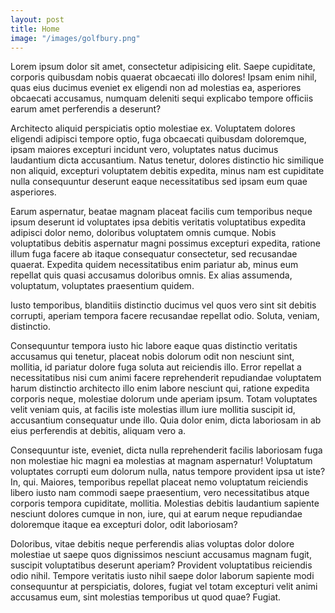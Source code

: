 ```yaml
---
layout: post
title: Home
image: "/images/golfbury.png"
---
```


Lorem ipsum dolor sit amet, consectetur adipisicing elit. Saepe cupiditate, corporis quibusdam nobis quaerat obcaecati illo dolores! Ipsam enim nihil, quas eius ducimus eveniet ex eligendi non ad molestias ea, asperiores obcaecati accusamus, numquam deleniti sequi explicabo tempore officiis earum amet perferendis a deserunt?

Architecto aliquid perspiciatis optio molestiae ex. Voluptatem dolores eligendi adipisci tempore optio, fuga obcaecati quibusdam doloremque, ipsam maiores excepturi incidunt vero, voluptates natus ducimus laudantium dicta accusantium. Natus tenetur, dolores distinctio hic similique non aliquid, excepturi voluptatem debitis expedita, minus nam est cupiditate nulla consequuntur deserunt eaque necessitatibus sed ipsam eum quae asperiores.

Earum aspernatur, beatae magnam placeat facilis cum temporibus neque ipsum deserunt id voluptates ipsa debitis veritatis voluptatibus expedita adipisci dolor nemo, doloribus voluptatem omnis cumque. Nobis voluptatibus debitis aspernatur magni possimus excepturi expedita, ratione illum fuga facere ab itaque consequatur consectetur, sed recusandae quaerat. Expedita quidem necessitatibus enim pariatur ab, minus eum repellat quis quasi accusamus doloribus omnis. Ex alias assumenda, voluptatum, voluptates praesentium quidem.

Iusto temporibus, blanditiis distinctio ducimus vel quos vero sint sit debitis corrupti, aperiam tempora facere recusandae repellat odio. Soluta, veniam, distinctio.

Consequuntur tempora iusto hic labore eaque quas distinctio veritatis accusamus qui tenetur, placeat nobis dolorum odit non nesciunt sint, mollitia, id pariatur dolore fuga soluta aut reiciendis illo. Error repellat a necessitatibus nisi cum animi facere reprehenderit repudiandae voluptatem harum distinctio architecto illo enim labore nesciunt qui, ratione expedita corporis neque, molestiae dolorum unde aperiam ipsum. Totam voluptates velit veniam quis, at facilis iste molestias illum iure mollitia suscipit id, accusantium consequatur unde illo. Quia dolor enim, dicta laboriosam in ab eius perferendis at debitis, aliquam vero a.

Consequuntur iste, eveniet, dicta nulla reprehenderit facilis laboriosam fuga non molestiae hic magni ea molestias at magnam aspernatur! Voluptatum voluptates corrupti eum dolorum nulla, natus tempore provident ipsa ut iste? In, qui. Maiores, temporibus repellat placeat nemo voluptatum reiciendis libero iusto nam commodi saepe praesentium, vero necessitatibus atque corporis tempora cupiditate, mollitia. Molestias debitis laudantium sapiente nesciunt dolores cumque in non, iure, qui at earum neque repudiandae doloremque itaque ea excepturi dolor, odit laboriosam?

Doloribus, vitae debitis neque perferendis alias voluptas dolor dolore molestiae ut saepe quos dignissimos nesciunt accusamus magnam fugit, suscipit voluptatibus deserunt aperiam? Provident voluptatibus reiciendis odio nihil. Tempore veritatis iusto nihil saepe dolor laborum sapiente modi consequuntur at perspiciatis, dolores, fugiat vel totam excepturi velit animi accusamus eum, sint molestias temporibus ut quod quae? Fugiat.
